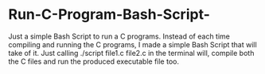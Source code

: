 # Run-C-Program-Bash-Script-
Just a simple Bash Script to run a C programs. Instead of each time compiling and running the C programs, I made a simple Bash Script that will take of it. Just calling ./script file1.c file2.c in the terminal will, compile both the C files and run the produced executable file too. 

